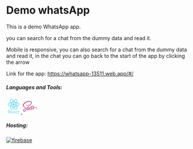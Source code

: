 # Demo whatsApp 

<p> This is a demo WhatsApp app.</p>
<p> you can search for a chat from the dummy data and read it.</p>

<p>Mobile is responsive, you can also search for a chat from the dummy data and read it, in the chat you can go back to the start of the app by clicking the arrow</p>

Link for the app: https://whatsapp-13511.web.app/#/


<h5 align="left">Languages and Tools:</h5>
 </a> <a href="https://reactjs.org/" target="_blank" rel="noreferrer"> <img src="https://raw.githubusercontent.com/devicons/devicon/master/icons/react/react-original-wordmark.svg" alt="react" width="40" height="40"/> </a> <a href="https://sass-lang.com" target="_blank" rel="noreferrer"> <img src="https://raw.githubusercontent.com/devicons/devicon/master/icons/sass/sass-original.svg" alt="sass" width="40" height="40"/> </a> </p>
 
 <h5 align="left">Hosting: </h5>
 <p align="left"> <a href="https://firebase.google.com/" target="_blank" rel="noreferrer"> <img src="https://www.vectorlogo.zone/logos/firebase/firebase-icon.svg" alt="firebase" width="40" height="40"/>
  
